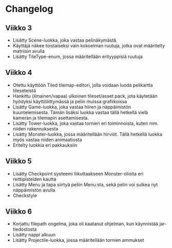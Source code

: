 # Changelog
## Viikko 3
- Lisätty Scene-luokka, joka vastaa pelinäkymästä.
- Käyttäjä näkee toistaiseksi vain kokoelman ruutuja, jotka ovat määritelty matriisin avulla
- Lisätty TileType-enum, jossa määritellään erityyppisiä ruutuja


## Viikko 4
- Otettu käyttöön Tiled tilemap-editori, jolla voidaan luoda pelikartta tileseteistä
- Hankittu (ilmainen/vapaa) ulkoinen tileset/asset pack, jota käytetään hyödyksi käyttöliittymässä ja pelin muissa grafiikoissa
- Lisätty Game-luokka, joka vastaa hiiren ja näppäimistön kuuntelemisesta. Tämän lisäksi luokka vastaa tällä hetkellä vielä kameran ja tilemapin asettamisesta.
- Lisätty Tower-luokka, joka vastaa tornien eri toiminnoista, kuten mm. niiden rakennuksesta
- Lisätty Monster-luokka, jossa määritellään hirviöt. Tällä hetkellä luokka myös vastaa niiden animaatiosta
- Eritelty luokkia eri pakkauksiin


## Viikko 5
- Lisätty Checkpoint systeemi liikuttaakseen Monster-olioita eri reittipisteiden kautta
- Lisätty Menu ja tapa siirtyä peliin Menu:sta, sekä pelin voi sulkea nyt näppäimistön avulla
- Checkstyle

## Viikko 6
- Korjattu filepath ongelma, joka oli kaatanut ohjelman, kun käynnistää jar-tiedostosta
- Lisätty nappi alkuun
- Lisätty Projectile-luokka, jossa määritellään tornien ammukset
